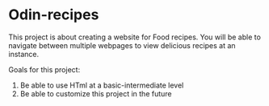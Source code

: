 # Odin-recipes


This project is about creating a website for Food recipes. You will be able to navigate between multiple webpages to view delicious recipes at an instance.




Goals for this project:

1. Be able to use HTml at a basic-intermediate level
2. Be able to customize this project in the future
